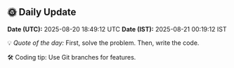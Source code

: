 ## 🌞 Daily Update

**Date (UTC):** 2025-08-20 18:49:12 UTC
**Date (IST):** 2025-08-21 00:19:12 IST

💡 *Quote of the day:* First, solve the problem. Then, write the code.

🛠️ Coding tip: Use Git branches for features.
